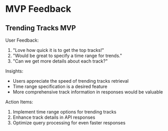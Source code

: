 # MVP Feedback

## Trending Tracks MVP

User Feedback:
1. "Love how quick it is to get the top tracks!"
2. "Would be great to specify a time range for trends."
3. "Can we get more details about each track?"

Insights:
- Users appreciate the speed of trending tracks retrieval
- Time range specification is a desired feature
- More comprehensive track information in responses would be valuable

Action Items:
1. Implement time range options for trending tracks
2. Enhance track details in API responses
3. Optimize query processing for even faster responses